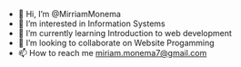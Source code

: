 - 👋 Hi, I’m @MirriamMonema
- 👀 I’m interested in Information Systems
- 🌱 I’m currently learning Introduction to web development
- 💞️ I’m looking to collaborate on Website Progamming
- 📫 How to reach me miriam.monema7@gmail.com

<!---
MirriamMonema/MirriamMonema is a ✨ special ✨ repository because its `README.md` (this file) appears on your GitHub profile.
You can click the Preview link to take a look at your changes.
--->
